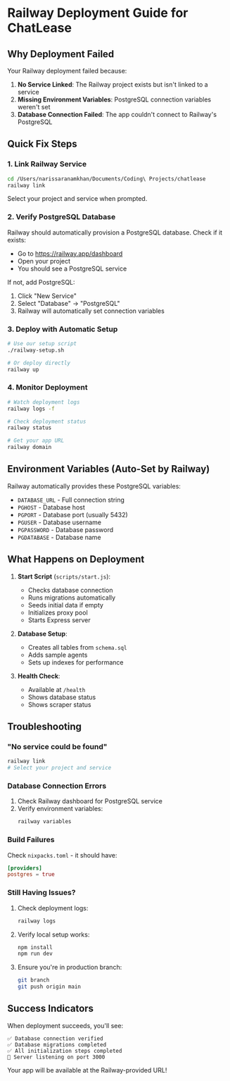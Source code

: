 # Railway Deployment Guide for ChatLease

## Why Deployment Failed

Your Railway deployment failed because:

1. **No Service Linked**: The Railway project exists but isn't linked to a service
2. **Missing Environment Variables**: PostgreSQL connection variables weren't set
3. **Database Connection Failed**: The app couldn't connect to Railway's PostgreSQL

## Quick Fix Steps

### 1. Link Railway Service

```bash
cd /Users/narissaranamkhan/Documents/Coding\ Projects/chatlease
railway link
```

Select your project and service when prompted.

### 2. Verify PostgreSQL Database

Railway should automatically provision a PostgreSQL database. Check if it exists:
- Go to https://railway.app/dashboard
- Open your project
- You should see a PostgreSQL service

If not, add PostgreSQL:
1. Click "New Service"
2. Select "Database" → "PostgreSQL"
3. Railway will automatically set connection variables

### 3. Deploy with Automatic Setup

```bash
# Use our setup script
./railway-setup.sh

# Or deploy directly
railway up
```

### 4. Monitor Deployment

```bash
# Watch deployment logs
railway logs -f

# Check deployment status
railway status

# Get your app URL
railway domain
```

## Environment Variables (Auto-Set by Railway)

Railway automatically provides these PostgreSQL variables:
- `DATABASE_URL` - Full connection string
- `PGHOST` - Database host
- `PGPORT` - Database port (usually 5432)
- `PGUSER` - Database username
- `PGPASSWORD` - Database password
- `PGDATABASE` - Database name

## What Happens on Deployment

1. **Start Script** (`scripts/start.js`):
   - Checks database connection
   - Runs migrations automatically
   - Seeds initial data if empty
   - Initializes proxy pool
   - Starts Express server

2. **Database Setup**:
   - Creates all tables from `schema.sql`
   - Adds sample agents
   - Sets up indexes for performance

3. **Health Check**:
   - Available at `/health`
   - Shows database status
   - Shows scraper status

## Troubleshooting

### "No service could be found"
```bash
railway link
# Select your project and service
```

### Database Connection Errors
1. Check Railway dashboard for PostgreSQL service
2. Verify environment variables:
   ```bash
   railway variables
   ```

### Build Failures
Check `nixpacks.toml` - it should have:
```toml
[providers]
postgres = true
```

### Still Having Issues?

1. Check deployment logs:
   ```bash
   railway logs
   ```

2. Verify local setup works:
   ```bash
   npm install
   npm run dev
   ```

3. Ensure you're in production branch:
   ```bash
   git branch
   git push origin main
   ```

## Success Indicators

When deployment succeeds, you'll see:
```
✅ Database connection verified
✅ Database migrations completed  
✅ All initialization steps completed
🚀 Server listening on port 3000
```

Your app will be available at the Railway-provided URL!